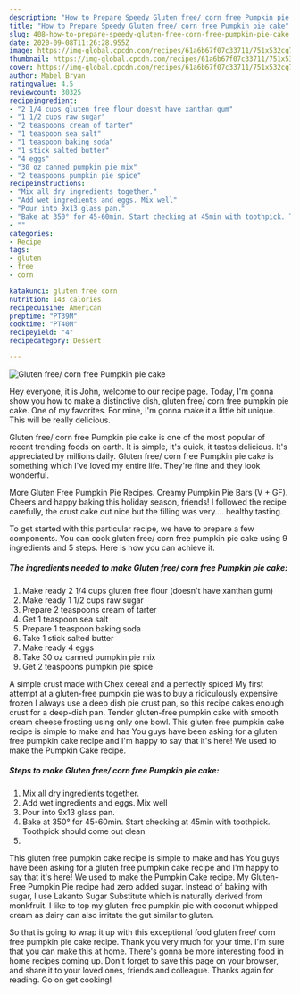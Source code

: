 ```yaml
---
description: "How to Prepare Speedy Gluten free/ corn free Pumpkin pie cake"
title: "How to Prepare Speedy Gluten free/ corn free Pumpkin pie cake"
slug: 408-how-to-prepare-speedy-gluten-free-corn-free-pumpkin-pie-cake
date: 2020-09-08T11:26:28.955Z
image: https://img-global.cpcdn.com/recipes/61a6b67f07c33711/751x532cq70/gluten-free-corn-free-pumpkin-pie-cake-recipe-main-photo.jpg
thumbnail: https://img-global.cpcdn.com/recipes/61a6b67f07c33711/751x532cq70/gluten-free-corn-free-pumpkin-pie-cake-recipe-main-photo.jpg
cover: https://img-global.cpcdn.com/recipes/61a6b67f07c33711/751x532cq70/gluten-free-corn-free-pumpkin-pie-cake-recipe-main-photo.jpg
author: Mabel Bryan
ratingvalue: 4.5
reviewcount: 30325
recipeingredient:
- "2 1/4 cups gluten free flour doesnt have xanthan gum"
- "1 1/2 cups raw sugar"
- "2 teaspoons cream of tarter"
- "1 teaspoon sea salt"
- "1 teaspoon baking soda"
- "1 stick salted butter"
- "4 eggs"
- "30 oz canned pumpkin pie mix"
- "2 teaspoons pumpkin pie spice"
recipeinstructions:
- "Mix all dry ingredients together."
- "Add wet ingredients and eggs. Mix well"
- "Pour into 9x13 glass pan."
- "Bake at 350° for 45-60min. Start checking at 45min with toothpick. Toothpick should come out clean"
- ""
categories:
- Recipe
tags:
- gluten
- free
- corn

katakunci: gluten free corn 
nutrition: 143 calories
recipecuisine: American
preptime: "PT39M"
cooktime: "PT40M"
recipeyield: "4"
recipecategory: Dessert

---
```



![Gluten free/ corn free Pumpkin pie cake](https://img-global.cpcdn.com/recipes/61a6b67f07c33711/751x532cq70/gluten-free-corn-free-pumpkin-pie-cake-recipe-main-photo.jpg)

Hey everyone, it is John, welcome to our recipe page. Today, I'm gonna show you how to make a distinctive dish, gluten free/ corn free pumpkin pie cake. One of my favorites. For mine, I'm gonna make it a little bit unique. This will be really delicious.

Gluten free/ corn free Pumpkin pie cake is one of the most popular of recent trending foods on earth. It is simple, it's quick, it tastes delicious. It's appreciated by millions daily. Gluten free/ corn free Pumpkin pie cake is something which I've loved my entire life. They're fine and they look wonderful.

More Gluten Free Pumpkin Pie Recipes. Creamy Pumpkin Pie Bars (V + GF). Cheers and happy baking this holiday season, friends! I followed the recipe carefully, the crust cake out nice but the filling was very…. healthy tasting.


To get started with this particular recipe, we have to prepare a few components. You can cook gluten free/ corn free pumpkin pie cake using 9 ingredients and 5 steps. Here is how you can achieve it.

<!--inarticleads1-->

##### The ingredients needed to make Gluten free/ corn free Pumpkin pie cake:

1. Make ready 2 1/4 cups gluten free flour (doesn&#39;t have xanthan gum)
1. Make ready 1 1/2 cups raw sugar
1. Prepare 2 teaspoons cream of tarter
1. Get 1 teaspoon sea salt
1. Prepare 1 teaspoon baking soda
1. Take 1 stick salted butter
1. Make ready 4 eggs
1. Take 30 oz canned pumpkin pie mix
1. Get 2 teaspoons pumpkin pie spice


A simple crust made with Chex cereal and a perfectly spiced My first attempt at a gluten-free pumpkin pie was to buy a ridiculously expensive frozen I always use a deep dish pie crust pan, so this recipe cakes enough crust for a deep-dish pan. Tender gluten-free pumpkin cake with smooth cream cheese frosting using only one bowl. This gluten free pumpkin cake recipe is simple to make and has You guys have been asking for a gluten free pumpkin cake recipe and I&#39;m happy to say that it&#39;s here! We used to make the Pumpkin Cake recipe. 

<!--inarticleads2-->

##### Steps to make Gluten free/ corn free Pumpkin pie cake:

1. Mix all dry ingredients together.
1. Add wet ingredients and eggs. Mix well
1. Pour into 9x13 glass pan.
1. Bake at 350° for 45-60min. Start checking at 45min with toothpick. Toothpick should come out clean
1. 


This gluten free pumpkin cake recipe is simple to make and has You guys have been asking for a gluten free pumpkin cake recipe and I&#39;m happy to say that it&#39;s here! We used to make the Pumpkin Cake recipe. My Gluten-Free Pumpkin Pie recipe had zero added sugar. Instead of baking with sugar, I use Lakanto Sugar Substitute which is naturally derived from monkfruit. I like to top my gluten-free pumpkin pie with coconut whipped cream as dairy can also irritate the gut similar to gluten. 

So that is going to wrap it up with this exceptional food gluten free/ corn free pumpkin pie cake recipe. Thank you very much for your time. I'm sure that you can make this at home. There's gonna be more interesting food in home recipes coming up. Don't forget to save this page on your browser, and share it to your loved ones, friends and colleague. Thanks again for reading. Go on get cooking!
